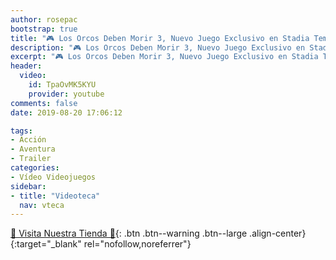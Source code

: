 ```yaml
---
author: rosepac
bootstrap: true
title: "🎮 Los Orcos Deben Morir 3, Nuevo Juego Exclusivo en Stadia Temporalmente"
description: "🎮 Los Orcos Deben Morir 3, Nuevo Juego Exclusivo en Stadia Temporalmente"
excerpt: "🎮 Los Orcos Deben Morir 3, Nuevo Juego Exclusivo en Stadia Temporalmente"
header:
  video:
    id: TpaOvMK5KYU
    provider: youtube
comments: false
date: 2019-08-20 17:06:12

tags:
- Acción
- Aventura
- Trailer
categories:
- Vídeo Videojuegos
sidebar:
- title: "Videoteca"
  nav: vteca
---
```


[🎁 Visita Nuestra Tienda 🎁](https://www.amazon.es/shop/cibercursos){: .btn .btn--warning .btn--large .align-center}{:target="_blank" rel="nofollow,noreferrer"}